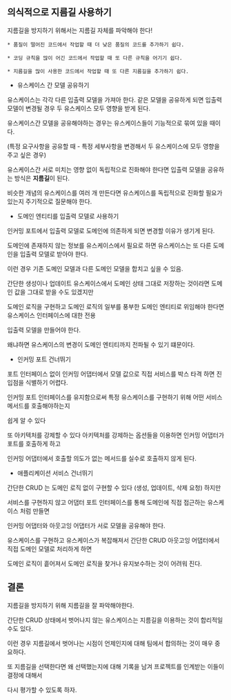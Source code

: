 ## 의식적으로 지름길 사용하기

지름길을 방지하기 위해서는 지름길 자체를 파악해야 한다!

```
* 품질이 떨어진 코드에서 작업할 때 더 낮은 품질의 코드를 추가하기 쉽다.

* 코딩 규칙을 많이 어긴 코드에서 작업할 때 또 다른 규칙을 어기기 쉽다.

* 지름길을 많이 사용한 코드에서 작업할 때 또 다른 지름길을 추가하기 쉽다.
```

* 유스케이스 간 모델 공유하기

유스케이스는 각각 다른 입출력 모델을 가져아 한다. 같은 모델을 공유하게 되면 입출력 모델이 변경될 경우 두 유스케이스 모두 영향을 받게 된다.

유스케이스간 모델을 공유해야하는 경우는 유스케이스들이 기능적으로 묶여 있을 때이다.

(특정 요구사항을 공유할 때 - 특정 세부사항을 변경해서 두 유스케이스에 모두 영향을 주고 싶은 경우)

유스케이스간 서로 미치는 영향 없이 독립적으로 진화해야 한다면 입출력 모델을 공유하는 방식은 **지름길**이 된다.

비슷한 개념의 유스케이스를 여러 개 만든다면 유스케이스를 독립적으로 진화할 필요가 있는지 주기적으로 질문해야 한다.


* 도메인 엔티티를 입출력 모델로 사용하기

인커밍 포트에서 입출력 모델로 도메인에 의존하게 되면 변경할 이유가 생기게 된다. 

도메인에 존재하지 않는 정보를 유스케이스에서 필요로 하면 유스케이스는 또 다른 도메인을 입출력 모델로 받아야 한다.

이런 경우 기존 도메인 모델과 다른 도메인 모델을 합치고 싶을 수 있음.

간단한 생성이나 업데이트 유스케이스에서 도메인 상태 그대로 저장하는 것이라면 도메인 값을 그대로 받을 수도 있겠지만

도메인 로직을 구현하고 도메인 로직의 일부를 풍부한 도메인 엔티티로 위임해야 한다면 유스케이스 인터페이스에 대한 전용

입출력 모델을 만들어야 한다.

왜냐하면 유스케이스의 변경이 도메인 엔티티까지 전파될 수 있기 떄문이다.

* 인커밍 포트 건너뛰기

포트 인터페이스 없이 인커밍 어댑터에서 모델 값으로 직접 서비스를 박스 타격 하면 진입점을 식별하기 어렵다.

인커밍 포트 인터페이스를 유지함으로써 특정 유스케이스를 구현하기 위해 어떤 서비스 메서드를 호출해야하는지 

쉽게 알 수 있다

또 아키텍처를 강제할 수 있다 아키텍처를 강제하는 옵션들을 이용하면 인커밍 어댑터가 포트를 호출하게 하고

인커밍 어댑터에서 호출할 의도가 없는 메서드를 실수로 호출하지 않게 된다.

* 애플리케이션 서비스 건너뛰기

간단한 CRUD 는 도메인 로직 없이 구현할 수 있다 (생성, 업데이트, 삭제 요청) 하지만 

서비스를 구현하지 않고 어댑터 포트 인터페이스를 통해 도메인에 직접 접근하는 유스케이스 처럼 만들면

인커밍 어댑터와 아웃고잉 어댑터가 서로 모델을 공유해야 한다.

유스케이스를 구현하고 유스케이스가 복잡해져서 간단한 CRUD 아웃고잉 어댑터에서 직접 도메인 모델로 처리하게 하면

도메인 로직이 흩어져서 도메인 로직을 찾거나 유지보수하는 것이 어려워 진다.


## 결론

지름길을 방지하기 위해 지름길을 잘 파악해야한다.

간단한 CRUD 상태에서 벗어나지 않는 유스케이스는 지름길을 이용하는 것이 합리적일 수도 있다.

이런 경우 지름길에서 벗어나는 시점이 언제인지에 대해 팀에서 합의하는 것이 매우 중요하다.

또 지름길을 선택한다면 왜 선택했는지에 대해 기록을 남겨 프로젝트를 인계받는 이들이 결정에 대해서

다시 평가할 수 있도록 하자.







